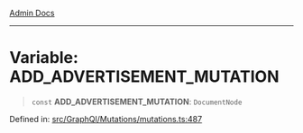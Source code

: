 [Admin Docs](/)

***

# Variable: ADD\_ADVERTISEMENT\_MUTATION

> `const` **ADD\_ADVERTISEMENT\_MUTATION**: `DocumentNode`

Defined in: [src/GraphQl/Mutations/mutations.ts:487](https://github.com/PalisadoesFoundation/talawa-admin/blob/main/src/GraphQl/Mutations/mutations.ts#L487)
